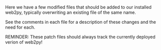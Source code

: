 Here we have a few modified files that should be added to our installed web2py, typically 
overwriting an existing file of the same name.

See the comments in each file for a description of these changes and the need for each.

REMINDER: These patch files should always track the currently deployed verion of web2py!
